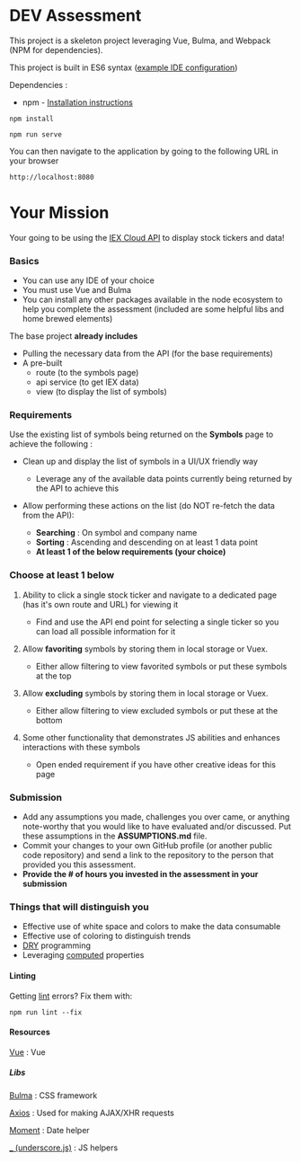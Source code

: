 # DEV Assessment

This project is a skeleton project leveraging Vue, Bulma, and Webpack (NPM for dependencies).

This project is built in ES6 syntax ([example IDE configuration](https://stackoverflow.com/questions/35425915/how-do-i-enable-es6-syntax-in-webstorm))


Dependencies : 
- npm - [Installation instructions](https://www.npmjs.com/get-npm)


```
npm install

npm run serve
```

You can then navigate to the application by going to the following URL in your browser 

```
http://localhost:8080
```


# Your Mission
Your going to be using the [IEX Cloud API](https://iexcloud.io/docs/api/#collections) to display stock tickers and data!

### Basics

- You can use any IDE of your choice
- You must use Vue and Bulma
- You can install any other packages available in the node ecosystem to help you complete the assessment (included are some helpful libs and home brewed elements)

The base project **already includes** 
- Pulling the necessary data from the API (for the base requirements)
- A pre-built 
    - route (to the symbols page)
    - api service (to get IEX data)
    - view (to display the list of symbols)

### Requirements
Use the existing list of symbols being returned on the **Symbols** page to achieve the following :

- Clean up and display the list of symbols in a UI/UX friendly way
    - Leverage any of the available data points currently being returned by the API to achieve this

- Allow performing these actions on the list (do NOT re-fetch the data from the API):
    - **Searching** : On symbol and company name
    - **Sorting** : Ascending and descending on at least 1 data point
    - **At least 1 of the below requirements (your choice)**


### Choose at least 1 below

1. Ability to click a single stock ticker and navigate to a dedicated page (has it's own route and URL) for viewing it
    - Find and use the API end point for selecting a single ticker so you can load all possible information for it
            
2. Allow **favoriting** symbols by storing them in local storage or Vuex. 
    - Either allow filtering to view favorited symbols or put these symbols at the top

3. Allow **excluding** symbols by storing them in local storage or Vuex.
    - Either allow filtering to view excluded symbols or put these at the bottom

4. Some other functionality that demonstrates JS abilities and enhances interactions with these symbols
    - Open ended requirement if you have other creative ideas for this page

### Submission
- Add any assumptions you made, challenges you over came, or anything note-worthy that you would like to have evaluated and/or discussed. Put these assumptions in the **ASSUMPTIONS.md** file.
- Commit your changes to your own GitHub profile (or another public code repository) and send a link to the repository to the person that provided you this assessment. 
- **Provide the # of hours you invested in the assessment in your submission**


### Things that will distinguish you
- Effective use of white space and colors to make the data consumable
- Effective use of coloring to distinguish trends 
- [DRY](https://en.wikipedia.org/wiki/Don%27t_repeat_yourself) programming
- Leveraging [computed](https://vuejs.org/v2/guide/computed.html) properties

#### Linting
Getting [lint](https://eslint.org/) errors? Fix them with:

```
npm run lint --fix
```

#### Resources
[Vue](https://vuejs.org/v2/guide/) : Vue

##### Libs
[Bulma](https://bulma.io/documentation/) : CSS framework

[Axios](https://github.com/axios/axios) : Used for making AJAX/XHR requests

[Moment](https://momentjs.com/docs/) : Date helper

[_ (underscore.js)](https://underscorejs.org/) : JS helpers
